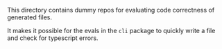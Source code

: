 This directory contains dummy repos for evaluating code correctness of generated files.

It makes it possible for the evals in the `cli` package to quickly write a file and check for typescript errors.